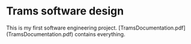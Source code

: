 # Trams software design

This is my first software engineering project. [TramsDocumentation.pdf]
(TramsDocumentation.pdf) contains everything. 
